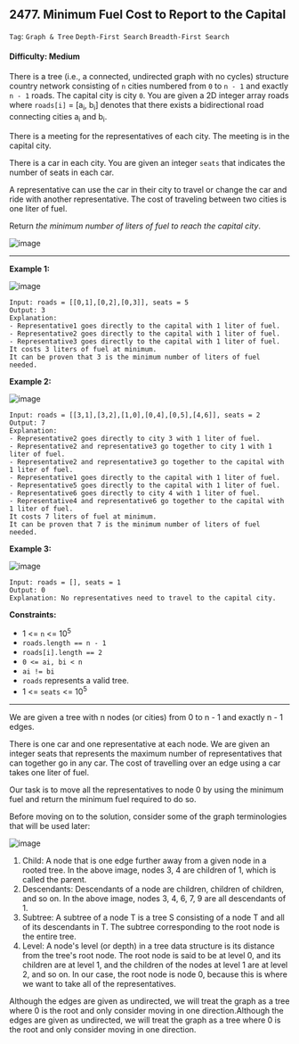 ## 2477. Minimum Fuel Cost to Report to the Capital

```Tag```: ```Graph & Tree``` ```Depth-First Search``` ```Breadth-First Search```

#### Difficulty: Medium

There is a tree (i.e., a connected, undirected graph with no cycles) structure country network consisting of ```n``` cities numbered from ```0``` to ```n - 1``` and exactly ```n - 1``` roads. The capital city is city ```0```. You are given a 2D integer array roads where ```roads[i]``` = [a<sub>i</sub>, b<sub>i</sub>] denotes that there exists a bidirectional road connecting cities a<sub>i</sub> and b<sub>i</sub>.

There is a meeting for the representatives of each city. The meeting is in the capital city.

There is a car in each city. You are given an integer ```seats``` that indicates the number of seats in each car.

A representative can use the car in their city to travel or change the car and ride with another representative. The cost of traveling between two cities is one liter of fuel.

Return _the minimum number of liters of fuel to reach the capital city_.

![image](https://user-images.githubusercontent.com/35042430/218288964-e42197e6-2e8f-4a44-8779-7d1c08597f83.png)

---

__Example 1:__

![image](https://assets.leetcode.com/uploads/2022/09/22/a4c380025e3ff0c379525e96a7d63a3.png)
```
Input: roads = [[0,1],[0,2],[0,3]], seats = 5
Output: 3
Explanation: 
- Representative1 goes directly to the capital with 1 liter of fuel.
- Representative2 goes directly to the capital with 1 liter of fuel.
- Representative3 goes directly to the capital with 1 liter of fuel.
It costs 3 liters of fuel at minimum. 
It can be proven that 3 is the minimum number of liters of fuel needed.
```

__Example 2:__

![image](https://assets.leetcode.com/uploads/2022/11/16/2.png)
```
Input: roads = [[3,1],[3,2],[1,0],[0,4],[0,5],[4,6]], seats = 2
Output: 7
Explanation: 
- Representative2 goes directly to city 3 with 1 liter of fuel.
- Representative2 and representative3 go together to city 1 with 1 liter of fuel.
- Representative2 and representative3 go together to the capital with 1 liter of fuel.
- Representative1 goes directly to the capital with 1 liter of fuel.
- Representative5 goes directly to the capital with 1 liter of fuel.
- Representative6 goes directly to city 4 with 1 liter of fuel.
- Representative4 and representative6 go together to the capital with 1 liter of fuel.
It costs 7 liters of fuel at minimum. 
It can be proven that 7 is the minimum number of liters of fuel needed.
```

__Example 3:__

![image](https://assets.leetcode.com/uploads/2022/09/27/efcf7f7be6830b8763639cfd01b690a.png)
```
Input: roads = [], seats = 1
Output: 0
Explanation: No representatives need to travel to the capital city.
```

__Constraints:__

- 1 <= ```n``` <= 10<sup>5</sup>
- ```roads.length == n - 1```
- ```roads[i].length == 2```
- ```0 <= ai, bi < n```
- ```ai != bi```
- ```roads``` represents a valid tree.
- 1 <= ```seats``` <= 10<sup>5</sup>

---

We are given a tree with n nodes (or cities) from 0 to n - 1 and exactly n - 1 edges.

There is one car and one representative at each node. We are given an integer seats that represents the maximum number of representatives that can together go in any car. The cost of travelling over an edge using a car takes one liter of fuel.

Our task is to move all the representatives to node 0 by using the minimum fuel and return the minimum fuel required to do so.

Before moving on to the solution, consider some of the graph terminologies that will be used later:

![image](https://leetcode.com/problems/minimum-fuel-cost-to-report-to-the-capital/solutions/3080167/Figures/2477/2477-1.png)

1. Child: A node that is one edge further away from a given node in a rooted tree. In the above image, nodes 3, 4 are children of 1, which is called the parent.
2. Descendants: Descendants of a node are children, children of children, and so on. In the above image, nodes 3, 4, 6, 7, 9 are all descendants of 1.
3. Subtree: A subtree of a node T is a tree S consisting of a node T and all of its descendants in T. The subtree corresponding to the root node is the entire tree.
4. Level: A node's level (or depth) in a tree data structure is its distance from the tree's root node. The root node is said to be at level 0, and its children are at level 1, and the children of the nodes at level 1 are at level 2, and so on. In our case, the root node is node 0, because this is where we want to take all of the representatives.

Although the edges are given as undirected, we will treat the graph as a tree where 0 is the root and only consider moving in one direction.Although the edges are given as undirected, we will treat the graph as a tree where 0 is the root and only consider moving in one direction.

